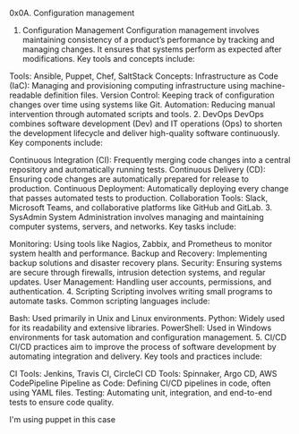 0x0A. Configuration management
1. Configuration Management
Configuration management involves maintaining consistency of a product’s performance by tracking and managing changes. It ensures that systems perform as expected after modifications. Key tools and concepts include:

Tools: Ansible, Puppet, Chef, SaltStack
Concepts:
Infrastructure as Code (IaC): Managing and provisioning computing infrastructure using machine-readable definition files.
Version Control: Keeping track of configuration changes over time using systems like Git.
Automation: Reducing manual intervention through automated scripts and tools.
2. DevOps
DevOps combines software development (Dev) and IT operations (Ops) to shorten the development lifecycle and deliver high-quality software continuously. Key components include:

Continuous Integration (CI): Frequently merging code changes into a central repository and automatically running tests.
Continuous Delivery (CD): Ensuring code changes are automatically prepared for release to production.
Continuous Deployment: Automatically deploying every change that passes automated tests to production.
Collaboration Tools: Slack, Microsoft Teams, and collaborative platforms like GitHub and GitLab.
3. SysAdmin
System Administration involves managing and maintaining computer systems, servers, and networks. Key tasks include:

Monitoring: Using tools like Nagios, Zabbix, and Prometheus to monitor system health and performance.
Backup and Recovery: Implementing backup solutions and disaster recovery plans.
Security: Ensuring systems are secure through firewalls, intrusion detection systems, and regular updates.
User Management: Handling user accounts, permissions, and authentication.
4. Scripting
Scripting involves writing small programs to automate tasks. Common scripting languages include:

Bash: Used primarily in Unix and Linux environments.
Python: Widely used for its readability and extensive libraries.
PowerShell: Used in Windows environments for task automation and configuration management.
5. CI/CD
CI/CD practices aim to improve the process of software development by automating integration and delivery. Key tools and practices include:

CI Tools: Jenkins, Travis CI, CircleCI
CD Tools: Spinnaker, Argo CD, AWS CodePipeline
Pipeline as Code: Defining CI/CD pipelines in code, often using YAML files.
Testing: Automating unit, integration, and end-to-end tests to ensure code quality.


I'm using puppet in this case

